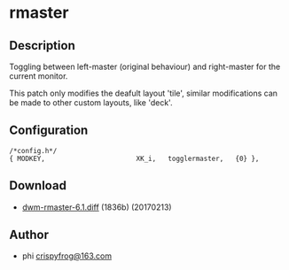 # rmaster

## Description

Toggling between left-master (original behaviour) and right-master for the
current monitor.

This patch only modifies the deafult layout 'tile', similar modifications can be
made to other custom layouts, like 'deck'.

## Configuration

	/*config.h*/
	{ MODKEY,                       XK_i,   togglermaster,   {0} },

## Download

* [dwm-rmaster-6.1.diff](dwm-rmaster-6.1.diff) (1836b) (20170213)

## Author

* phi <crispyfrog@163.com>

